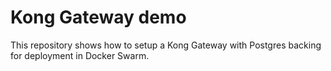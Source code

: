 # Kong Gateway demo 
This repository shows how to setup a Kong Gateway with Postgres backing for deployment in Docker Swarm.
